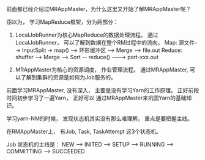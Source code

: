 前面都已经介绍过MRAppMaster，为什么这里又开始了解MRAppMaster呢？

窃以为， 学习MapReduce框架，分为两部分： 
1. LocalJobRunner为核心MapReduce的数据处理流程。 通过LocalJobRunner， 可以了解到数据在整个RM过程中的流向。
   Map:    源文件--> InputSplit -> map() --> 环形缓冲区 --> Merge --> file.out 
   Reduce: shuffer --> Merge --> Sort -- reduce()  ---> part-xxx.out

2. MRAppMaster为核心的资源调度， 作业管理流程。 通过MRAppMaster, 可以了解到集群的资源是如何为Job服务的。

前面学习MRAppMaster, 没有深入， 主要是没有学习Yarn的工作原理。 正好前段时间初步学习了一遍Yarn， 正好可以
通过MRAppMaster来巩固Yarn的基础知识。

学习yarn-NM的时候， 发现状态机其实没有那么难理解。 重点是要把握主线。

在RMAppMaster上， 有Job, Task, TaskAttempt 这3个状态机。

Job 状态机的主线是： NEW --> INITED --> SETUP --> RUNNING --> COMMITTING -->  SUCCEEDED
